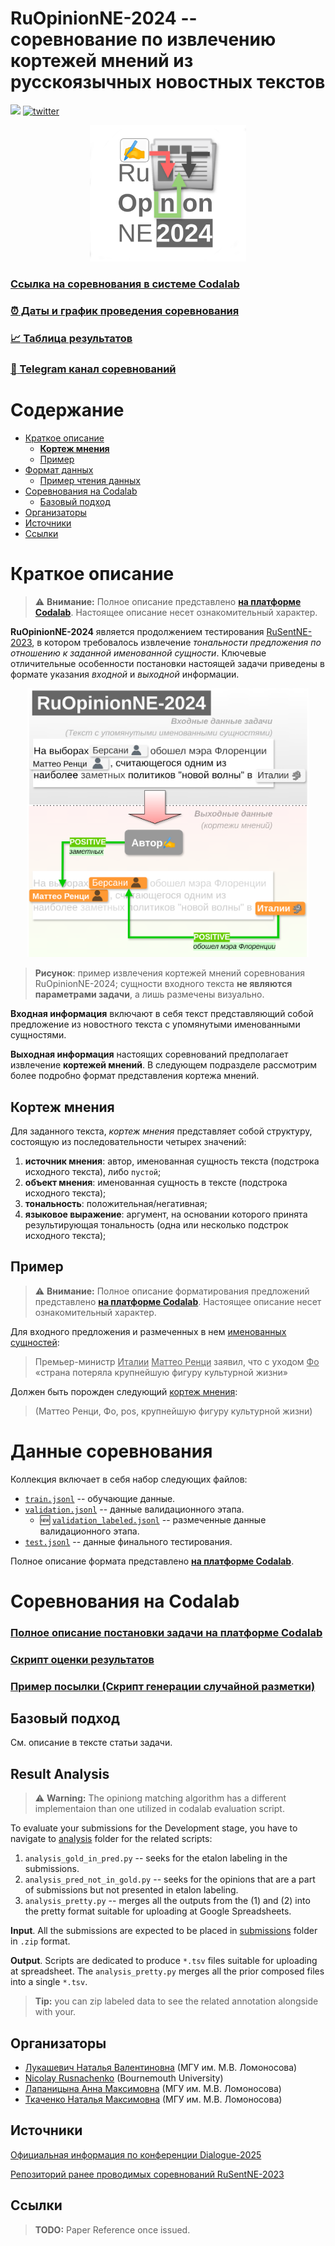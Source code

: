 # RuOpinionNE-2024 -- соревнование по извлечению кортежей мнений из русскоязычных новостных текстов
[![](https://img.shields.io/badge/telegram-blue?logo=telegram)](https://t.me/RuOpinionNE2024) 
[![twitter](https://img.shields.io/twitter/url/https/shields.io.svg?style=social)](https://x.com/nicolayr_/status/1846614551749337521)

<p align="center">
    <a href="https://codalab.lisn.upsaclay.fr/competitions/20244"><img src="logo.png" width="250"/></a>
</p>

### [Ссылка на соревнования в системе Codalab](https://codalab.lisn.upsaclay.fr/competitions/20244)

### [:alarm_clock: Даты и график проведения соревнования](https://codalab.lisn.upsaclay.fr/competitions/20244#learn_the_details-terms_and_conditions)

### [:chart_with_upwards_trend:  Таблица результатов](https://codalab.lisn.upsaclay.fr/competitions/20244#results)

### [:newspaper: Telegram канал соревнований](https://t.me/RuOpinionNE2024)

# Содержание

* [Краткое описание](#краткое-описание)
   * [**Кортеж мнения**](#кортеж-мнения)
   * [Пример](#пример)
* [Формат данных](#формат-данных)
    * [Пример чтения данных](#пример-чтения-данных)
* [Соревнования на Codalab](#соревнования-на-codalab)
    * [Базовый подход](#базовый-подход)
* [Организаторы](#организаторы)
* [Источники](#источники)
* [Ссылки](#ссылки)

# Краткое описание 

> ⚠️ **Внимание:** Полное описание представлено **[на платформе Codalab](https://codalab.lisn.upsaclay.fr/competitions/20244#learn_the_details-overview)**. 
> Настоящее описание несет ознакомительный характер.

**RuOpinionNE-2024** является продолжением тестирования [RuSentNE-2023](https://www.dialog-21.ru/evaluation/2023/rusentne/), 
в котором требовалось извлечение *тональности предложения по отношению к заданной именованной сущности*. 
Ключевые отличительные особенности постановки настоящей задачи приведены в формате указания *входной* и *выходной* информации.

<p align="center">
    <img src="example-ru.png" width="450"/>
</p>

> **Рисунок**: пример извлечения кортежей мнений соревнования RuOpinionNE-2024; 
> сущности входного текста **не являются параметрами задачи**, а лишь размечены визуально.

**Входная информация** включают в себя текст представляющий собой предложение из новостного текста с упомянутыми именованными сущностями. 

**Выходная информация** настоящих соревнований предполагает извлечение **кортежей мнений**.
В следующем подразделе рассмотрим более подробно формат представления кортежа мнений.

## Кортеж мнения

Для заданного текста, 
*кортеж мнения* представляет собой структуру, состоящую из последовательности четырех значений:
1. **источник мнения**: автор, именованная сущность текста (подстрока исходного текста), либо `пустой`;
2. **объект мнения**: именованная сущность в тексте (подстрока исходного текста);
3. **тональность**: положительная/негативная;
4. **языковое выражение**: аргумент, на основании которого принята результирующая тональность (одна или несколько подстрок исходного текста);

## Пример

> ⚠️ **Внимание:** Полное описание форматирования предложений представлено **[на платформе Codalab](https://codalab.lisn.upsaclay.fr/competitions/20244#learn_the_details-overview)**.
> Настоящее описание несет ознакомительный характер.

Для входного предложения и размеченных в нем <ins>именованных сущностей</ins>:
> Премьер-министр <ins>Италии</ins> <ins>Маттео Ренци</ins> заявил, что с уходом <ins>Фо</ins> «страна потеряла крупнейшую фигуру культурной жизни»

Должен быть порожден следующий [кортеж мнения](#кортеж-мнения):
> (Маттео Ренци, Фо, pos, крупнейшую фигуру культурной жизни)


# Данные соревнования 

Коллекция включает в себя набор следующих файлов:
* [`train.jsonl`](train.jsonl) -- обучающие данные.
* [`validation.jsonl`](validation.jsonl) -- данные валидационного этапа.
    * 🆕 [`validation_labeled.jsonl`](validation_labeled.jsonl) -- размеченные данные валидационного этапа.
* [`test.jsonl`](test.jsonl) -- данные финального тестирования.

Полное описание формата представлено **[на платформе Codalab](https://codalab.lisn.upsaclay.fr/competitions/20244#learn_the_details-overview)**.

# Соревнования на Codalab

### [Полное описание постановки задачи на платформе Codalab](https://codalab.lisn.upsaclay.fr/competitions/20244#learn_the_details-overview)

### [Скрипт оценки результатов](codalab/evaluation.py)

### [Пример посылки (Скрипт генерации случайной разметки)](tests/test_stress_eval.py)

## Базовый подход

См. описание в тексте статьи задачи.

## Result Analysis

> ⚠️ **Warning:** The opiniong matching algorithm has a different implementaion than one utilized in codalab evaluation script.

To evaluate your submissions for the Development stage, you have to navigate to [analysis](./analysis) folder for the related scripts:
1. `analysis_gold_in_pred.py` -- seeks for the etalon labeling in the submissions.
2. `analysis_pred_not_in_gold.py` -- seeks for the opinions that are a part of submissions but not presented in etalon labeling.
3. `analysis_pretty.py` -- merges all the outputs from the (1) and (2) into the pretty format suitable for uploading at Google Spreadsheets.

**Input**. All the submissions are expected to be placed in [submissions](./analysis/submissions) folder in `.zip` format. 

**Output**. Scripts are dedicated to produce `*.tsv` files suitable for uploading at spreadsheet.
The `analysis_pretty.py` merges all the prior composed files into a single `*.tsv`.


> **Tip:** you can zip labeled data to see the related annotation alongside with your. 

## Организаторы
* [Лукашевич Наталья Валентиновна](https://scholar.google.com/citations?user=FKkWXLkAAAAJ&hl=en) (МГУ им. М.В. Ломоносова)
* [Nicolay Rusnachenko](https://nicolay-r.github.io/) (Bournemouth University)
* [Лапаницына Анна Максимовна](https://github.com/ann-ari) (МГУ им. М.В. Ломоносова)
* [Ткаченко Наталья Максимовна](https://github.com/nm-tkachenko) (МГУ им. М.В. Ломоносова)

## Источники

[Официальная информация по конференции Dialogue-2025](https://www.dialog-21.ru/evaluation/2024/ruopinionne/)

[Репозиторий ранее проводимых соревнований RuSentNE-2023](https://github.com/dialogue-evaluation/RuSentNE-evaluation)

## Ссылки

> **TODO:** Paper Reference once issued.
